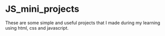 # JS_mini_projects
These are some simple and useful projects that I made during my learning using html, css and javascript.
